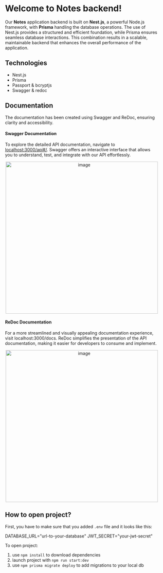# Welcome to Notes backend!

Our **Notes** application backend is built on **Nest.js**, a powerful Node.js framework, with **Prisma** handling the database operations. The use of Nest.js provides a structured and efficient foundation, while Prisma ensures seamless database interactions. This combination results in a scalable, maintainable backend that enhances the overall performance of the application.

## Technologies

 - Nest.js
 - Prisma
 - Passport & bcryptjs
 - Swagger & redoc

## Documentation

The documentation has been created using Swagger and ReDoc, ensuring clarity and accessibility.

#### Swagger Documentation

To explore the detailed API documentation, navigate to [localhost:3000/api#/](http://localhost:3000/api#/). Swagger offers an interactive interface that allows you to understand, test, and integrate with our API effortlessly.

<p align="center" >
<img width="500" alt="image" src="https://github.com/kacaleksandra/notes/assets/49205215/ff03e935-ea73-451e-b82c-4c67c01c4caf">
</p>

#### ReDoc Documentation

For a more streamlined and visually appealing documentation experience, visit localhost:3000/docs. ReDoc simplifies the presentation of the API documentation, making it easier for developers to consume and implement.
<p align="center" >
<img width="500" alt="image" src="https://github.com/kacaleksandra/notes/assets/49205215/b03db0b2-9fd6-42f3-a7a3-ac3143634d34">
</p>

## How to open project?

First, you have to make sure that you added `.env` file and it looks like this:

   DATABASE_URL="url-to-your-database"
   JWT_SECRET="your-jwt-secret"

To open project:
1. use `npm install` to download dependencies
2. launch project with `npm run start:dev`
3. use `npm prisma migrate deploy` to add migrations to your local db
